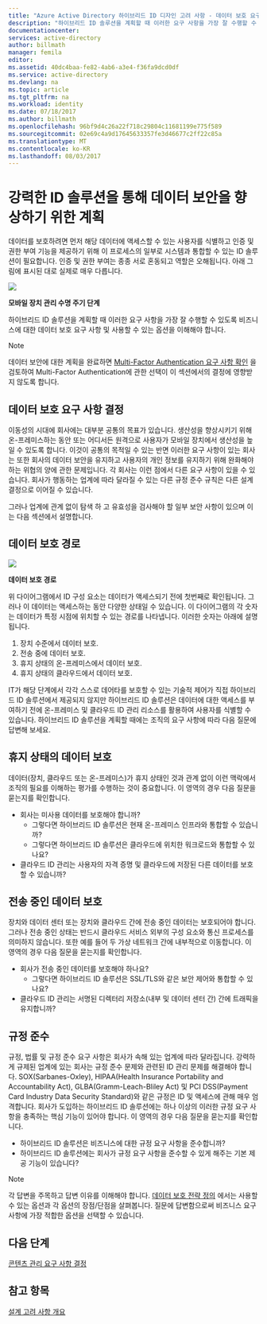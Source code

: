 ```yaml
---
title: "Azure Active Directory 하이브리드 ID 디자인 고려 사항 - 데이터 보호 요구 사항 확인 | Microsoft Docs"
description: "하이브리드 ID 솔루션을 계획할 때 이러한 요구 사항을 가장 잘 수행할 수 있도록 비즈니스에 대한 데이터 보호 요구 사항 및 사용할 수 있는 옵션을 식별합니다."
documentationcenter: 
services: active-directory
author: billmath
manager: femila
editor: 
ms.assetid: 40dc4baa-fe82-4ab6-a3e4-f36fa9dcd0df
ms.service: active-directory
ms.devlang: na
ms.topic: article
ms.tgt_pltfrm: na
ms.workload: identity
ms.date: 07/18/2017
ms.author: billmath
ms.openlocfilehash: 96bf9d4c26a22f718c29804c11681199e775f589
ms.sourcegitcommit: 02e69c4a9d17645633357fe3d46677c2ff22c85a
ms.translationtype: MT
ms.contentlocale: ko-KR
ms.lasthandoff: 08/03/2017
---
```

# <a name="plan-for-enhancing-data-security-through-strong-identity-solution"></a>강력한 ID 솔루션을 통해 데이터 보안을 향상하기 위한 계획
데이터를 보호하려면 먼저 해당 데이터에 액세스할 수 있는 사용자를 식별하고 인증 및 권한 부여 기능을 제공하기 위해 이 프로세스의 일부로 시스템과 통합할 수 있는 ID 솔루션이 필요합니다. 인증 및 권한 부여는 종종 서로 혼동되고 역할은 오해됩니다. 아래 그림에 표시된 대로 실제로 매우 다릅니다.

![](./media/hybrid-id-design-considerations/mobile-devicemgt-lifecycle.png)

**모바일 장치 관리 수명 주기 단계**

하이브리드 ID 솔루션을 계획할 때 이러한 요구 사항을 가장 잘 수행할 수 있도록 비즈니스에 대한 데이터 보호 요구 사항 및 사용할 수 있는 옵션을 이해해야 합니다.

> [!NOTE]
> 데이터 보안에 대한 계획을 완료하면 [Multi-Factor Authentication 요구 사항 확인](active-directory-hybrid-identity-design-considerations-multifactor-auth-requirements.md) 을 검토하여 Multi-Factor Authentication에 관한 선택이 이 섹션에서의 결정에 영향받지 않도록 합니다.
> 
> 

## <a name="determine-data-protection-requirements"></a>데이터 보호 요구 사항 결정
이동성의 시대에 회사에는 대부분 공통의 목표가 있습니다. 생산성을 향상시키기 위해 온-프레미스하는 동안 또는 어디서든 원격으로 사용자가 모바일 장치에서 생산성을 높일 수 있도록 합니다. 이것이 공통의 목적일 수 있는 반면 이러한 요구 사항이 있는 회사는 또한 회사의 데이터 보안을 유지하고 사용자의 개인 정보를 유지하기 위해 완화해야 하는 위협의 양에 관한 문제입니다. 각 회사는 이런 점에서 다른 요구 사항이 있을 수 있습니다. 회사가 행동하는 업계에 따라 달라질 수 있는 다른 규정 준수 규칙은 다른 설계 결정으로 이어질 수 있습니다. 

그러나 업계에 관계 없이 탐색 하 고 유효성을 검사해야 할 일부 보안 사항이 있으며 이는 다음 섹션에서 설명합니다.

## <a name="data-protection-paths"></a>데이터 보호 경로
![](./media/hybrid-id-design-considerations/data-protection-paths.png)

**데이터 보호 경로**

위 다이어그램에서 ID 구성 요소는 데이터가 액세스되기 전에 첫번째로 확인됩니다. 그러나 이 데이터는 액세스하는 동안 다양한 상태일 수 있습니다. 이 다이어그램의 각 숫자는 데이터가 특정 시점에 위치할 수 있는 경로를 나타냅니다. 이러한 숫자는 아래에 설명됩니다.

1. 장치 수준에서 데이터 보호.
2. 전송 중에 데이터 보호.
3. 휴지 상태의 온-프레미스에서 데이터 보호.
4. 휴지 상태의 클라우드에서 데이터 보호.

IT가 해당 단계에서 각각 스스로 데어타를 보호할 수 있는 기술적 제어가 직접 하이브리드 ID 솔루션에서 제공되지 않지만 하이브리드 ID 솔루션은 데이터에 대한 액세스를 부여하기 전에 온-프레미스 및 클라우드 ID 관리 리소스를 활용하여 사용자를 식별할 수 있습니다. 하이브리드 ID 솔루션을 계획할 때에는 조직의 요구 사항에 따라 다음 질문에 답변해 보세요.

## <a name="data-protection-at-rest"></a>휴지 상태의 데이터 보호
데이터(장치, 클라우드 또는 온-프레미스)가 휴지 상태인 것과 관계 없이 이런 맥락에서 조직의 필요를 이해하는 평가를 수행하는 것이 중요합니다. 이 영역의 경우 다음 질문을 묻는지를 확인합니다.

* 회사는 미사용 데이터를 보호해야 합니까?
  * 그렇다면 하이브리드 ID 솔루션은 현재 온-프레미스 인프라와 통합할 수 있습니까?
  * 그렇다면 하이브리드 ID 솔루션은 클라우드에 위치한 워크로드와 통합할 수 있나요?
* 클라우드 ID 관리는 사용자의 자격 증명 및 클라우드에 저장된 다른 데이터를 보호할 수 있습니까?

## <a name="data-protection-in-transit"></a>전송 중인 데이터 보호
장치와 데이터 센터 또는 장치와 클라우드 간에 전송 중인 데이터는 보호되어야 합니다. 그러나 전송 중인 상태는 반드시 클라우드 서비스 외부의 구성 요소와 통신 프로세스를 의미하지 않습니다. 또한 예를 들어 두 가상 네트워크 간에 내부적으로 이동합니다. 이 영역의 경우 다음 질문을 묻는지를 확인합니다.

* 회사가 전송 중인 데이터를 보호해야 하나요?
  * 그렇다면 하이브리드 ID 솔루션은 SSL/TLS와 같은 보안 제어와 통합할 수 있나요?
* 클라우드 ID 관리는 서명된 디렉터리 저장소(내부 및 데이터 센터 간) 간에 트래픽을 유지합니까?

## <a name="compliance"></a>규정 준수
규정, 법률 및 규정 준수 요구 사항은 회사가 속해 있는 업계에 따라 달라집니다. 강력하게 규제된 업계에 있는 회사는 규정 준수 문제와 관련된 ID 관리 문제를 해결해야 합니다. SOX(Sarbanes-Oxley), HIPAA(Health Insurance Portability and Accountability Act), GLBA(Gramm-Leach-Bliley Act) 및 PCI DSS(Payment Card Industry Data Security Standard)와 같은 규정은 ID 및 액세스에 관해 매우 엄격합니다. 회사가 도입하는 하이브리드 ID 솔루션에는 하나 이상의 이러한 규정 요구 사항을 충족하는 핵심 기능이 있어야 합니다. 이 영역의 경우 다음 질문을 묻는지를 확인합니다.

* 하이브리드 ID 솔루션은 비즈니스에 대한 규정 요구 사항을 준수합니까?
* 하이브리드 ID 솔루션에는 회사가 규정 요구 사항을 준수할 수 있게 해주는 기본 제공 기능이 있습니다? 

> [!NOTE]
> 각 답변을 주목하고 답변 이유를 이해해야 합니다. [데이터 보호 전략 정의](active-directory-hybrid-identity-design-considerations-data-protection-strategy.md) 에서는 사용할 수 있는 옵션과 각 옵션의 장점/단점을 살펴봅니다.  질문에 답변함으로써 비즈니스 요구 사항에 가장 적합한 옵션을 선택할 수 있습니다.
> 
> 

## <a name="next-steps"></a>다음 단계
 [콘텐츠 관리 요구 사항 결정](active-directory-hybrid-identity-design-considerations-contentmgt-requirements.md)

## <a name="see-also"></a>참고 항목
[설계 고려 사항 개요](active-directory-hybrid-identity-design-considerations-overview.md)

